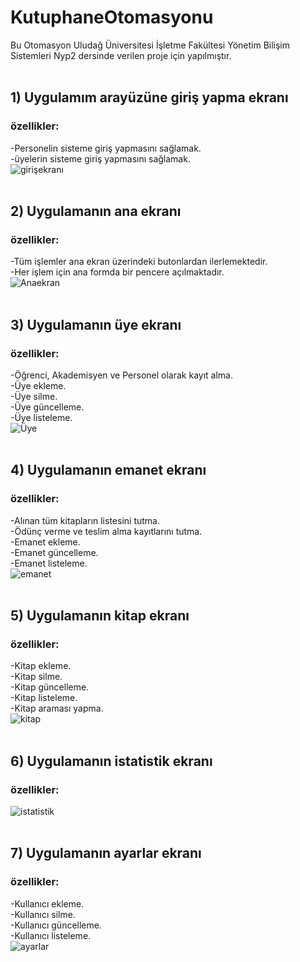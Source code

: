# KutuphaneOtomasyonu

Bu Otomasyon Uludağ Üniversitesi İşletme Fakültesi Yönetim Bilişim Sistemleri Nyp2 dersinde verilen proje için yapılmıştır. 
 <br>
 <br>

## 1) Uygulamım arayüzüne giriş yapma ekranı
### özellikler:
-Personelin sisteme giriş yapmasını sağlamak.<br>
-üyelerin sisteme giriş yapmasını sağlamak.
<br>
![girişekranı](https://user-images.githubusercontent.com/101042211/171619772-d4210a9e-4036-4e4f-966d-09ce0c6fff34.png)
<br>
<br>

## 2) Uygulamanın ana ekranı
### özellikler:
-Tüm işlemler ana ekran üzerindeki butonlardan ilerlemektedir.<br>
-Her işlem için ana formda bir pencere açılmaktadır.
<br>
![Anaekran](https://user-images.githubusercontent.com/101042211/171619780-d0223e7c-be8a-4f35-99bb-c3dd63cd91d3.png)
<br>
<br>

## 3) Uygulamanın üye ekranı
### özellikler:
-Öğrenci, Akademisyen ve Personel olarak kayıt alma.<br>
-Üye ekleme.<br>
-Üye silme.<br>
-Üye güncelleme.<br>
-Üye listeleme.
<br>
![Üye](https://user-images.githubusercontent.com/101042211/171619899-3a993273-3998-41f5-ac4f-8e9bbcfead44.png)
<br>
<br>

## 4) Uygulamanın emanet ekranı
### özellikler:
-Alınan tüm kitapların listesini tutma.<br>
-Ödünç verme ve teslim alma kayıtlarını tutma.<br>
-Emanet ekleme.<br>
-Emanet güncelleme.<br>
-Emanet listeleme.
<br>
![emanet](https://user-images.githubusercontent.com/101042211/171619907-8333ab47-0e9b-48d2-8d66-27c19c38c8e2.png)
<br>
<br>

## 5) Uygulamanın kitap ekranı
### özellikler:
-Kitap ekleme.<br>
-Kitap silme.<br>
-Kitap güncelleme.<br>
-Kitap listeleme.<br>
-Kitap araması yapma.
<br>
![kitap](https://user-images.githubusercontent.com/101042211/171619917-2d61d725-4d18-4f01-9c53-410b8db437b5.png)
<br>
<br>

## 6) Uygulamanın istatistik ekranı
### özellikler:
![istatistik](https://user-images.githubusercontent.com/101042211/171619930-25269b0e-30d2-40a1-8d81-a0148f618616.png)
<br>
<br>

## 7) Uygulamanın ayarlar ekranı
### özellikler:
-Kullanıcı ekleme.<br>
-Kullanıcı silme.<br>
-Kullanıcı güncelleme.<br>
-Kullanıcı listeleme.
<br>
![ayarlar](https://user-images.githubusercontent.com/101042211/171619933-7505e977-82fc-4ff4-b221-c6862734aec3.png)

